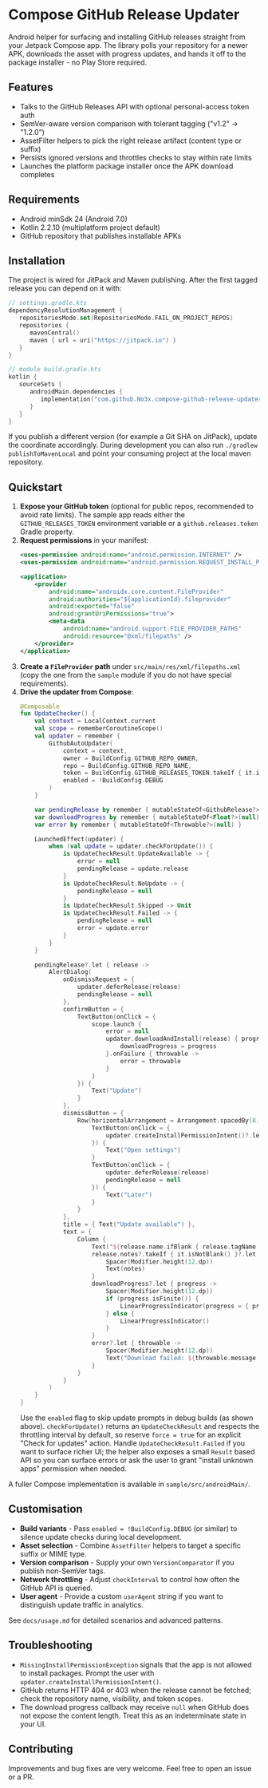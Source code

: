 # Compose GitHub Release Updater

Android helper for surfacing and installing GitHub releases straight from your Jetpack Compose app. The library polls your repository for a newer APK, downloads the asset with progress updates, and hands it off to the package installer - no Play Store required.

## Features
- Talks to the GitHub Releases API with optional personal-access token auth
- SemVer-aware version comparison with tolerant tagging ("v1.2" -> "1.2.0")
- AssetFilter helpers to pick the right release artifact (content type or suffix)
- Persists ignored versions and throttles checks to stay within rate limits
- Launches the platform package installer once the APK download completes

## Requirements
- Android minSdk 24 (Android 7.0)
- Kotlin 2.2.10 (multiplatform project default)
- GitHub repository that publishes installable APKs

## Installation
The project is wired for JitPack and Maven publishing. After the first tagged release you can depend on it with:

```kotlin
// settings.gradle.kts
dependencyResolutionManagement {
   repositoriesMode.set(RepositoriesMode.FAIL_ON_PROJECT_REPOS)
   repositories {
      mavenCentral()
      maven { url = uri("https://jitpack.io") }
   }
}
```

```kotlin
// module build.gradle.kts
kotlin {
   sourceSets {
      androidMain.dependencies {
         implementation("com.github.No3x.compose-github-release-updater:compose-github-release-updater:1.0.0")
      }
   }
}
```

If you publish a different version (for example a Git SHA on JitPack), update the coordinate accordingly. During development you can also run `./gradlew publishToMavenLocal` and point your consuming project at the local maven repository.

## Quickstart
1. **Expose your GitHub token** (optional for public repos, recommended to avoid rate limits). The sample app reads either the `GITHUB_RELEASES_TOKEN` environment variable or a `github.releases.token` Gradle property.
2. **Request permissions** in your manifest:
   ```xml
   <uses-permission android:name="android.permission.INTERNET" />
   <uses-permission android:name="android.permission.REQUEST_INSTALL_PACKAGES" />

   <application>
       <provider
           android:name="androidx.core.content.FileProvider"
           android:authorities="${applicationId}.fileprovider"
           android:exported="false"
           android:grantUriPermissions="true">
           <meta-data
               android:name="android.support.FILE_PROVIDER_PATHS"
               android:resource="@xml/filepaths" />
       </provider>
   </application>
   ```
3. **Create a `FileProvider` path** under `src/main/res/xml/filepaths.xml` (copy the one from the `sample` module if you do not have special requirements).
4. **Drive the updater from Compose**:
   ```kotlin
   @Composable
   fun UpdateChecker() {
       val context = LocalContext.current
       val scope = rememberCoroutineScope()
       val updater = remember {
           GithubAutoUpdater(
               context = context,
               owner = BuildConfig.GITHUB_REPO_OWNER,
               repo = BuildConfig.GITHUB_REPO_NAME,
               token = BuildConfig.GITHUB_RELEASES_TOKEN.takeIf { it.isNotBlank() },
               enabled = !BuildConfig.DEBUG
           )
       }

       var pendingRelease by remember { mutableStateOf<GithubRelease?>(null) }
       var downloadProgress by remember { mutableStateOf<Float?>(null) }
       var error by remember { mutableStateOf<Throwable?>(null) }

       LaunchedEffect(updater) {
           when (val update = updater.checkForUpdate()) {
               is UpdateCheckResult.UpdateAvailable -> {
                   error = null
                   pendingRelease = update.release
               }
               is UpdateCheckResult.NoUpdate -> {
                   pendingRelease = null
               }
               is UpdateCheckResult.Skipped -> Unit
               is UpdateCheckResult.Failed -> {
                   pendingRelease = null
                   error = update.error
               }
           }
       }

       pendingRelease?.let { release ->
           AlertDialog(
               onDismissRequest = {
                   updater.deferRelease(release)
                   pendingRelease = null
               },
               confirmButton = {
                   TextButton(onClick = {
                       scope.launch {
                           error = null
                           updater.downloadAndInstall(release) { progress ->
                               downloadProgress = progress
                           }.onFailure { throwable ->
                               error = throwable
                           }
                       }
                   }) {
                       Text("Update")
                   }
               },
               dismissButton = {
                   Row(horizontalArrangement = Arrangement.spacedBy(8.dp)) {
                       TextButton(onClick = {
                           updater.createInstallPermissionIntent()?.let { context.startActivity(it) }
                       }) {
                           Text("Open settings")
                       }
                       TextButton(onClick = {
                           updater.deferRelease(release)
                           pendingRelease = null
                       }) {
                           Text("Later")
                       }
                   }
               },
               title = { Text("Update available") },
               text = {
                   Column {
                       Text("${release.name.ifBlank { release.tagName }} is ready to install")
                       release.notes?.takeIf { it.isNotBlank() }?.let { notes ->
                           Spacer(Modifier.height(12.dp))
                           Text(notes)
                       }
                       downloadProgress?.let { progress ->
                           Spacer(Modifier.height(12.dp))
                           if (progress.isFinite()) {
                               LinearProgressIndicator(progress = { progress.coerceIn(0f, 1f) })
                           } else {
                               LinearProgressIndicator()
                           }
                       }
                       error?.let { throwable ->
                           Spacer(Modifier.height(12.dp))
                           Text("Download failed: ${throwable.message ?: "unknown error"}")
                       }
                   }
               }
           )
       }
   }
   ```
   Use the `enabled` flag to skip update prompts in debug builds (as shown above).
   `checkForUpdate()` returns an `UpdateCheckResult` and respects the throttling interval by default, so reserve `force = true` for an explicit "Check for updates" action.
   Handle `UpdateCheckResult.Failed` if you want to surface richer UI; the helper also exposes a small `Result` based API so you can surface errors or ask the user to grant "install unknown apps" permission when needed.

A fuller Compose implementation is available in `sample/src/androidMain/`.

## Customisation
- **Build variants** - Pass `enabled = !BuildConfig.DEBUG` (or similar) to silence update checks during local development.
- **Asset selection** - Combine `AssetFilter` helpers to target a specific suffix or MIME type.
- **Version comparison** - Supply your own `VersionComparator` if you publish non-SemVer tags.
- **Network throttling** - Adjust `checkInterval` to control how often the GitHub API is queried.
- **User agent** - Provide a custom `userAgent` string if you want to distinguish update traffic in analytics.

See `docs/usage.md` for detailed scenarios and advanced patterns.

## Troubleshooting
- `MissingInstallPermissionException` signals that the app is not allowed to install packages. Prompt the user with `updater.createInstallPermissionIntent()`.
- GitHub returns HTTP 404 or 403 when the release cannot be fetched; check the repository name, visibility, and token scopes.
- The download progress callback may receive `null` when GitHub does not expose the content length. Treat this as an indeterminate state in your UI.

## Contributing
Improvements and bug fixes are very welcome. Feel free to open an issue or a PR.





